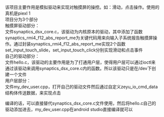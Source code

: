 该项目主要作用是模拟驱动来实现对触摸屏的操控。如：滑动，点击操作。使用的真机是piexl 1<br>
项目分为3个部分<br>
触摸屏驱动部分：<br>
  文件synaptics_dsx_core.c，该驱动为内核原本的驱动，其中添加了函数synaptics_rmi4_f12_abs_report_me为关键代码用来向输入子系统报告触摸屏操作。通过封装synaptics_rmi4_f12_abs_report_me实现2个函数set_input_touch_slide，set_input_touch_click分别实现滑动和点击事件<br>
自己的驱动部分：<br>
  文件hello.c，该驱动的主要作用是为了打通用户层，使得用户层可以通过ioctl来通过该驱动来调用synaptics_dsx_core.c内的函数。所以该驱动只是在/dev下创建一个文件<br>
用户层部分：<br>
  文件my_dev_user.cpp，打开自己的驱动文件然后通过自定义zeyu_io_cmd_data结构体传送数据，来实现点击

编译的话，可以直接替代synaptics_dsx_core.c文件使用，然后将hello.c自己的驱动添加进去，my_dev_user.cpp在android studio直接编译就可以
